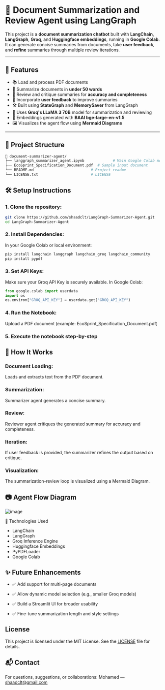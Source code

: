 # 📝 Document Summarization and Review Agent using LangGraph

This project is a **document summarization chatbot** built with **LangChain**, **LangGraph**, **Groq**, and **Huggingface embeddings**, running in **Google Colab**.  
It can generate concise summaries from documents, take **user feedback**, and **refine** summaries through multiple review iterations.

---

## 🚀 Features

- 📚 Load and process PDF documents
- 🧠 Summarize documents in **under 50 words**
- 🔄 Review and critique summaries for **accuracy and completeness**
- 🔁 Incorporate **user feedback** to improve summaries
- 🛠️ Built using **StateGraph** and **MemorySaver** from LangGraph
- 🦙 Uses **Groq's LLaMA 3 70B** model for summarization and reviewing
- 🧩 Embeddings generated with **BAAI bge-large-en-v1.5**
- 🖼️ Visualizes the agent flow using **Mermaid Diagrams**

---

## 📂 Project Structure

```bash
📁 document-summarizer-agent/
├── langgraph_summarizer_agent.ipynb             # Main Google Colab notebook
├── EcoSprint_Specification_Document.pdf  # Sample input document
└── README.md                          # Project readme
└── LICENSE.txt                        # LICENSE
```

## 🛠️ Setup Instructions
### 1. Clone the repository:
  ```bash
  git clone https://github.com/shaadclt/LangGraph-Summarizer-Agent.git
  cd LangGraph-Summarizer-Agent
  ```

### 2. Install Dependencies:
In your Google Colab or local environment:
  ```bash
  pip install langchain langgraph langchain_groq langchain_community
  pip install pypdf
  ```

### 3. Set API Keys:
Make sure your Groq API Key is securely available.
In Google Colab:

  ```python
  from google.colab import userdata
  import os
  os.environ["GROQ_API_KEY"] = userdata.get("GROQ_API_KEY")
  ```
### 4. Run the Notebook:
Upload a PDF document (example: EcoSprint_Specification_Document.pdf)

### 5. Execute the notebook step-by-step

## 📜 How It Works
### Document Loading:
Loads and extracts text from the PDF document.

### Summarization:
Summarizer agent generates a concise summary.

### Review:
Reviewer agent critiques the generated summary for accuracy and completeness.

### Iteration:
If user feedback is provided, the summarizer refines the output based on critique.

### Visualization:
The summarization-review loop is visualized using a Mermaid Diagram.

## 📷 Agent Flow Diagram

![image](https://github.com/user-attachments/assets/af8dec96-6d08-4e38-ae8b-a45deb92291c)


🧠 Technologies Used
  - LangChain
  - LangGraph
  - Groq Inference Engine
  - Huggingface Embeddings
  - PyPDFLoader
  - Google Colab

## ✨ Future Enhancements
  - ✅ Add support for multi-page documents

  - ✅ Allow dynamic model selection (e.g., smaller Groq models)

  - ✅ Build a Streamlit UI for broader usability

  - ✅ Fine-tune summarization length and style settings

## License

This project is licensed under the MIT License. See the [LICENSE](LICENSE.txt) file for details.

## 📬 Contact
For questions, suggestions, or collaborations:
Mohamed — shaadclt@gmail.com


